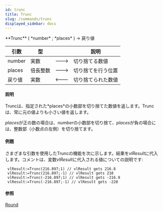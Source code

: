 ```yaml
---
id: trunc
title: Trunc
slug: /commands/trunc
displayed_sidebar: docs
---
```


<!--REF #_command_.Trunc.Syntax-->**Trunc** ( *number* ; *places* ) -> 戻り値<!-- END REF-->
<!--REF #_command_.Trunc.Params-->
| 引数 | 型 |  | 説明 |
| --- | --- | --- | --- |
| number | 実数 | &#x1F852; | 切り捨てる数値 |
| places | 倍長整数 | &#x1F852; | 切り捨てを行う位置 |
| 戻り値 | 実数 | &#x1F850; | 切り捨てられた数値 |

<!-- END REF-->

#### 説明 

<!--REF #_command_.Trunc.Summary-->Truncは、指定された*places*の小数部を切り捨てた数値を返します。<!-- END REF-->Truncは、常に元の値よりも小さい値を返します。

*places*が正の数の場合は、*number*の小数部を切り捨て、*places*が負の場合には、整数部（小数点の左側）を切り捨てます。

#### 例題 

さまざまな引数を使用したTruncの機能を次に示します。結果を*vlResult*に代入します。コメントは、変数*vlResult*に代入される値についての説明です:

```4d
 vlResult:=Trunc(216.897;1) // vlResult gets 216.8
 vlResult:=Trunc(216.897;-1) // vlResult gets 210
 vlResult:=Trunc(-216.897;1) // vlResult gets -216.9
 vlResult:=Trunc(-216.897;-1) // vlResult gets -220
```

#### 参照 

[Round](round.md)  